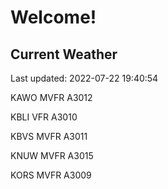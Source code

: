 # Welcome!

## Current Weather

Last updated: 2022-07-22 19:40:54

KAWO MVFR A3012

KBLI VFR A3010

KBVS MVFR A3011

KNUW MVFR A3015

KORS MVFR A3009


